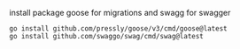 install package goose for migrations
and swagg for swagger

~~~
go install github.com/pressly/goose/v3/cmd/goose@latest
go install github.com/swaggo/swag/cmd/swag@latest
~~~
